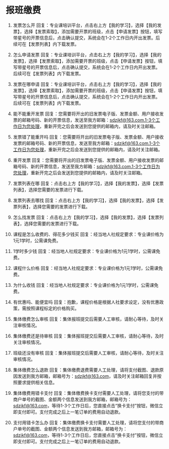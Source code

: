 # 报班缴费

1. 发票怎么开
回复：专业课培训平台，点击右上方【我的学习】，选择【我的发票】，选择【发票索取】，添加需要开票的班级，点击【申请发票】按钮，填写带星号的开票信息后，点击确认提交，系统会在1-2个工作日内开出发票。后续可在【发票列表】内下载发票。

1. 怎么申请发票
回复：专业课培训平台，点击右上方【我的学习】，选择【我的发票】，选择【发票索取】，添加需要开票的班级，点击【申请发票】按钮，填写带星号的开票信息后，点击确认提交，系统会在1-2个工作日内开出发票。后续可在【发票列表】内下载发票。

1. 发票在哪申请
回复：专业课培训平台，点击右上方【我的学习】，选择【我的发票】，选择【发票索取】，添加需要开票的班级，点击【申请发票】按钮，填写带星号的开票信息后，点击确认提交，系统会在1-2个工作日内开出发票。后续可在【发票列表】内下载发票。

2. 能不能重开发票
回复：您需要将开出的旧发票电子版、发票金额、用户接收发票的邮箱号码、新的开票信息，发送至我方邮箱：sdzjkf@163.com.1-3个工作日为您处理，重新开完之后会发送到您提供的邮箱内，请及时关注邮箱。

2. 发票错了能重开吗
回复：您需要将开出的旧发票电子版、发票金额、用户接收发票的邮箱号码、新的开票信息，发送至我方邮箱：sdzjkf@163.com.1-3个工作日为您处理，重新开完之后会发送到您提供的邮箱内，请及时关注邮箱。

2. 重开发票
回复：您需要将开出的旧发票电子版、发票金额、用户接收发票的邮箱号码、新的开票信息，发送至我方邮箱：sdzjkf@163.com.1-3个工作日为您处理，重新开完之后会发送到您提供的邮箱内，请及时关注邮箱。

3. 发票列表在哪
回复：点击右上方【我的学习】，选择【我的发票】，选择【发票列表】，选择您需要的发票进行下载。

3. 发票列表去哪找
回复：点击右上方【我的学习】，选择【我的发票】，选择【发票列表】，选择您需要的发票进行下载。

3. 怎么找发票
回复：点击右上方【我的学习】，选择【我的发票】，选择【发票列表】，选择您需要的发票进行下载。

4. 课程是怎么收费的、得花多少钱买
回复：经当地人社规定要求：专业课价格为1元1学时，公需课免费。

4. 1学时多少钱
回复：经当地人社规定要求：专业课价格为1元1学时，公需课免费。

4. 课程什么价格
回复：经当地人社规定要求：专业课价格为1元1学时，公需课免费。

4. 为什么收钱
回复：经当地人社规定要求：专业课价格为1元1学时，公需课免费。

5. 有优惠吗、能便宜吗
回复：抱歉，课程价格是根据人社要求设定，没有优惠政策，需按照课程标定的价格购买。

6. 集体缴费怎么审核
回复：集体报班提交后需要人工审核，请耐心等待，及时关注审核情况。

6. 集体缴费还是待审核
回复：集体报班提交后需要人工审核，请耐心等待，及时关注审核情况。

6. 班级还没有审核
回复：集体报班提交后需要人工审核，请耐心等待，及时关注审核情况。

7. 集体缴费怎么退款
回复：集体缴费退费需要人工处理，请将支付截图、退款原因发送到我方邮箱，邮箱号为：sdzjkf@163.com，请及时关注邮箱回复并按照要求提供相关信息。

8. 集体缴费用错卡支付
回复：集体缴费换卡支付需要人工处理，请将您支付的带商户单号的截图、金额两个信息发送到我方邮箱，邮箱号为：sdzjkf@163.com，等待1-3个工作日后，您直接点击“换卡支付”按钮，微信立即支付即可。支付完成之后上一笔订单的费用自动退款。

8. 支付用错卡怎么办
回复：集体缴费换卡支付需要人工处理，请将您支付的带商户单号的截图、金额两个信息发送到我方邮箱，邮箱号为：sdzjkf@163.com，等待1-3个工作日后，您直接点击“换卡支付”按钮，微信立即支付即可。支付完成之后上一笔订单的费用自动退款。